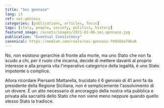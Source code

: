 ```yaml
---
title: "Sei gennaio"
lang: it
ref: sei-gennaio
categories: [publications, articles, focus]
tags: [italy, people, society, politics, history]
featured_image: /assets/images/2021-01-06-sei-gennaio.jpg
publication: "Eventual Consistency"
canonical: https://medium.com/reale/sei-gennaio-f0856da746a6
---
```


No, non esistono gerarchie di fronte alla morte, ma uno Stato che non fa scudo a chi, per il ruolo che incarna, decide di mettere davanti al proprio interesse e alla propria vita l'imperativo categorico della legalità, è uno Stato impotente o complice.

Allora ricordare Piersanti Mattarella, trucidato il 6 gennaio di 41 anni fa da presidente della Regione Siciliana, non è semplicemente l'assolvimento di un dovere. È un atto necessario di ancoraggio della nostra vita pubblica e privata alla sacralità dello Stato che non viene meno neppure quando quello stesso Stato la tradisce.
